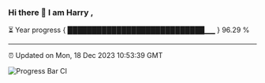 ### Hi there 👋 I am Harry , 

⏳ Year progress { ████████████████████████████▁▁ } 96.29 %

---

⏰ Updated on Mon, 18 Dec 2023 10:53:39 GMT

![Progress Bar CI](https://github.com/duykhang68/duykhang68/workflows/Progress%20Bar%20CI/badge.svg)
